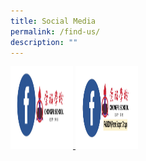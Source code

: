 ```yaml
---
title: Social Media
permalink: /find-us/
description: ""
---
```

<a href="https://www.facebook.com/ChongfuSch/?fref=ts">
<img src="/images/fb.png" alt="fb" width="100" height="132">
</a>

<a href="https://www.facebook.com/people/Chongfu-School-Passion-Parent-Support-Group/100064488288153/">
<img src="/images/psg%20fb.png" alt="psg fb" width="100" height="132">
</a>


